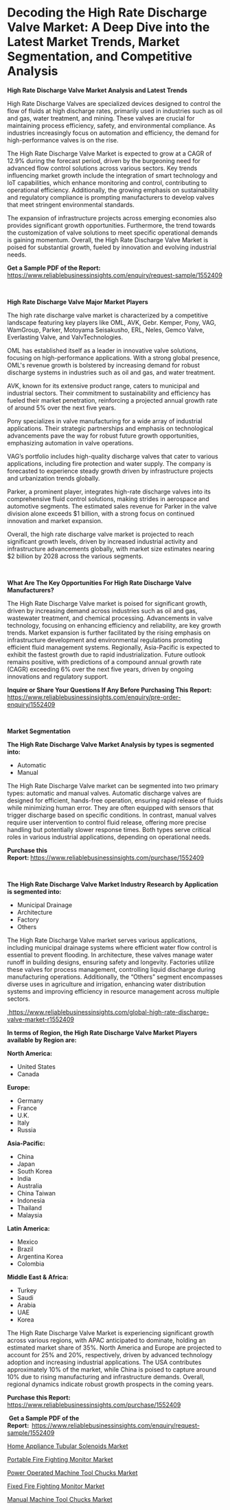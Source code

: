 <p><h1>Decoding the High Rate Discharge Valve Market: A Deep Dive into the Latest Market Trends, Market Segmentation, and Competitive Analysis</h1></p><p><strong>High Rate Discharge Valve Market Analysis and Latest Trends</strong></p>
<p><p>High Rate Discharge Valves are specialized devices designed to control the flow of fluids at high discharge rates, primarily used in industries such as oil and gas, water treatment, and mining. These valves are crucial for maintaining process efficiency, safety, and environmental compliance. As industries increasingly focus on automation and efficiency, the demand for high-performance valves is on the rise.</p><p>The High Rate Discharge Valve Market is expected to grow at a CAGR of 12.9% during the forecast period, driven by the burgeoning need for advanced flow control solutions across various sectors. Key trends influencing market growth include the integration of smart technology and IoT capabilities, which enhance monitoring and control, contributing to operational efficiency. Additionally, the growing emphasis on sustainability and regulatory compliance is prompting manufacturers to develop valves that meet stringent environmental standards.</p><p>The expansion of infrastructure projects across emerging economies also provides significant growth opportunities. Furthermore, the trend towards the customization of valve solutions to meet specific operational demands is gaining momentum. Overall, the High Rate Discharge Valve Market is poised for substantial growth, fueled by innovation and evolving industrial needs.</p></p>
<p><strong>Get a Sample PDF of the Report:&nbsp;</strong> <a href="https://www.reliablebusinessinsights.com/enquiry/request-sample/1552409?utm_campaign=1877&utm_medium=2&utm_source=Github&utm_content=ia&utm_term=11042025&utm_id=high-rate-discharge-valve">https://www.reliablebusinessinsights.com/enquiry/request-sample/1552409</a></p>
<p>&nbsp;</p>
<p><strong>High Rate Discharge Valve Major Market Players</strong></p>
<p><p>The high rate discharge valve market is characterized by a competitive landscape featuring key players like OML, AVK, Gebr. Kemper, Pony, VAG, WamGroup, Parker, Motoyama Seisakusho, ERL, Neles, Gemco Valve, Everlasting Valve, and ValvTechnologies. </p><p>OML has established itself as a leader in innovative valve solutions, focusing on high-performance applications. With a strong global presence, OML's revenue growth is bolstered by increasing demand for robust discharge systems in industries such as oil and gas, and water treatment.</p><p>AVK, known for its extensive product range, caters to municipal and industrial sectors. Their commitment to sustainability and efficiency has fueled their market penetration, reinforcing a projected annual growth rate of around 5% over the next five years. </p><p>Pony specializes in valve manufacturing for a wide array of industrial applications. Their strategic partnerships and emphasis on technological advancements pave the way for robust future growth opportunities, emphasizing automation in valve operations.</p><p>VAG’s portfolio includes high-quality discharge valves that cater to various applications, including fire protection and water supply. The company is forecasted to experience steady growth driven by infrastructure projects and urbanization trends globally.</p><p>Parker, a prominent player, integrates high-rate discharge valves into its comprehensive fluid control solutions, making strides in aerospace and automotive segments. The estimated sales revenue for Parker in the valve division alone exceeds $1 billion, with a strong focus on continued innovation and market expansion.</p><p>Overall, the high rate discharge valve market is projected to reach significant growth levels, driven by increased industrial activity and infrastructure advancements globally, with market size estimates nearing $2 billion by 2028 across the various segments.</p></p>
<p>&nbsp;</p>
<p><strong>What Are The Key Opportunities For High Rate Discharge Valve Manufacturers?</strong></p>
<p><p>The High Rate Discharge Valve market is poised for significant growth, driven by increasing demand across industries such as oil and gas, wastewater treatment, and chemical processing. Advancements in valve technology, focusing on enhancing efficiency and reliability, are key growth trends. Market expansion is further facilitated by the rising emphasis on infrastructure development and environmental regulations promoting efficient fluid management systems. Regionally, Asia-Pacific is expected to exhibit the fastest growth due to rapid industrialization. Future outlook remains positive, with predictions of a compound annual growth rate (CAGR) exceeding 6% over the next five years, driven by ongoing innovations and regulatory support.</p></p>
<p><strong>Inquire or Share Your Questions If Any Before Purchasing This Report:</strong> <a href="https://www.reliablebusinessinsights.com/enquiry/pre-order-enquiry/1552409?utm_campaign=1877&utm_medium=2&utm_source=Github&utm_content=ia&utm_term=11042025&utm_id=high-rate-discharge-valve">https://www.reliablebusinessinsights.com/enquiry/pre-order-enquiry/1552409</a></p>
<p>&nbsp;</p>
<p><strong>Market Segmentation</strong></p>
<p><strong>The High Rate Discharge Valve Market Analysis by types is segmented into:</strong></p>
<p><ul><li>Automatic</li><li>Manual</li></ul></p>
<p><p>The High Rate Discharge Valve market can be segmented into two primary types: automatic and manual valves. Automatic discharge valves are designed for efficient, hands-free operation, ensuring rapid release of fluids while minimizing human error. They are often equipped with sensors that trigger discharge based on specific conditions. In contrast, manual valves require user intervention to control fluid release, offering more precise handling but potentially slower response times. Both types serve critical roles in various industrial applications, depending on operational needs.</p></p>
<p><strong>Purchase this Report:&nbsp;</strong><a href="https://www.reliablebusinessinsights.com/purchase/1552409?utm_campaign=1877&utm_medium=2&utm_source=Github&utm_content=ia&utm_term=11042025&utm_id=high-rate-discharge-valve">https://www.reliablebusinessinsights.com/purchase/1552409</a></p>
<p>&nbsp;</p>
<p><strong>The High Rate Discharge Valve Market Industry Research by Application is segmented into:</strong></p>
<p><ul><li>Municipal Drainage</li><li>Architecture</li><li>Factory</li><li>Others</li></ul></p>
<p><p>The High Rate Discharge Valve market serves various applications, including municipal drainage systems where efficient water flow control is essential to prevent flooding. In architecture, these valves manage water runoff in building designs, ensuring safety and longevity. Factories utilize these valves for process management, controlling liquid discharge during manufacturing operations. Additionally, the “Others” segment encompasses diverse uses in agriculture and irrigation, enhancing water distribution systems and improving efficiency in resource management across multiple sectors.</p></p>
<p><a href="https://www.reliablebusinessinsights.com/global-high-rate-discharge-valve-market-r1552409?utm_campaign=1877&utm_medium=2&utm_source=Github&utm_content=ia&utm_term=11042025&utm_id=high-rate-discharge-valve">&nbsp;https://www.reliablebusinessinsights.com/global-high-rate-discharge-valve-market-r1552409</a></p>
<p><strong>In terms of Region, the High Rate Discharge Valve Market Players available by Region are:</strong></p>
<p>
    <p> <strong> North America: </strong>
        <ul>
            <li>United States</li>
            <li>Canada</li>
        </ul>
        </p> 
    <p> <strong> Europe: </strong>
        <ul>
            <li>Germany</li>
            <li>France</li>
            <li>U.K.</li>
            <li>Italy</li>
            <li>Russia</li>
        </ul>
        </p> 
    <p> <strong> Asia-Pacific: </strong>
        <ul>
            <li>China</li>
            <li>Japan</li>
            <li>South Korea</li>
            <li>India</li>
            <li>Australia</li>
            <li>China Taiwan</li>
            <li>Indonesia</li>
            <li>Thailand</li>
            <li>Malaysia</li>
        </ul>
        </p> 
    <p> <strong> Latin America: </strong>
        <ul>
            <li>Mexico</li>
            <li>Brazil</li>
            <li>Argentina Korea</li>
            <li>Colombia</li>
        </ul>
        </p> 
    <p> <strong> Middle East & Africa: </strong>
        <ul>
            <li>Turkey</li>
            <li>Saudi</li>
            <li>Arabia</li>
            <li>UAE</li>
            <li>Korea</li>
        </ul>
    </p>
    </p>
<p><p>The High Rate Discharge Valve Market is experiencing significant growth across various regions, with APAC anticipated to dominate, holding an estimated market share of 35%. North America and Europe are projected to account for 25% and 20%, respectively, driven by advanced technology adoption and increasing industrial applications. The USA contributes approximately 10% of the market, while China is poised to capture around 10% due to rising manufacturing and infrastructure demands. Overall, regional dynamics indicate robust growth prospects in the coming years.</p></p>
<p><strong>Purchase this Report: </strong><a href="https://www.reliablebusinessinsights.com/purchase/1552409?utm_campaign=1877&utm_medium=2&utm_source=Github&utm_content=ia&utm_term=11042025&utm_id=high-rate-discharge-valve">https://www.reliablebusinessinsights.com/purchase/1552409</a></p>
<p>&nbsp;<strong>Get a Sample PDF of the Report:&nbsp;&nbsp;</strong><a href="https://www.reliablebusinessinsights.com/enquiry/request-sample/1552409?utm_campaign=1877&utm_medium=2&utm_source=Github&utm_content=ia&utm_term=11042025&utm_id=high-rate-discharge-valve">https://www.reliablebusinessinsights.com/enquiry/request-sample/1552409</a></p>
<p><strong></strong></p>
<p><p><a href="https://github.com/artussavasrv/Market-Research-Report-List-1/blob/main/home-appliance-tubular-solenoids-market.md?utm_campaign=1877&utm_medium=2&utm_source=Github&utm_content=ia&utm_term=11042025&utm_id=high-rate-discharge-valve">Home Appliance Tubular Solenoids Market</a></p><p><a href="https://github.com/lamlebienz7j/Market-Research-Report-List-1/blob/main/portable-fire-fighting-monitor-market.md?utm_campaign=1877&utm_medium=2&utm_source=Github&utm_content=ia&utm_term=11042025&utm_id=high-rate-discharge-valve">Portable Fire Fighting Monitor Market</a></p><p><a href="https://github.com/abbasgwiltke/Market-Research-Report-List-1/blob/main/power-operated-machine-tool-chucks-market.md?utm_campaign=1877&utm_medium=2&utm_source=Github&utm_content=ia&utm_term=11042025&utm_id=high-rate-discharge-valve">Power Operated Machine Tool Chucks Market</a></p><p><a href="https://github.com/zappasuccofz/Market-Research-Report-List-1/blob/main/fixed-fire-fighting-monitor-market.md?utm_campaign=1877&utm_medium=2&utm_source=Github&utm_content=ia&utm_term=11042025&utm_id=high-rate-discharge-valve">Fixed Fire Fighting Monitor Market</a></p><p><a href="https://github.com/tauchzuazoli/Market-Research-Report-List-1/blob/main/manual-machine-tool-chucks-market.md?utm_campaign=1877&utm_medium=2&utm_source=Github&utm_content=ia&utm_term=11042025&utm_id=high-rate-discharge-valve">Manual Machine Tool Chucks Market</a></p></p>